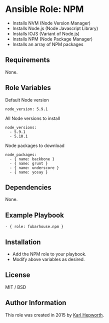 # Ansible Role: NPM

* Installs NVM (Node Version Manager)
* Installs Node.js (Node Javascript Library)
* Installs IOJS (Variant of Node.js)
* Installs NPM (Node Package Manager)
* Installs an array of NPM packages

## Requirements

  None.

## Role Variables

Default Node version

    node_version: 5.9.1

All Node versions to install

    node_versions:
      - 5.9.1
      - 5.10.1

Node packages to download

    node_packages:
      - { name: backbone }
      - { name: grunt }
      - { name: underscore }
      - { name: yosay }

## Dependencies

  None.

## Example Playbook

    - { role: fubarhouse.npm }

## Installation

  * Add the NPM role to your playbook.
  * Modify above variables as desired.

## License

MIT / BSD

## Author Information

This role was created in 2015 by [Karl Hepworth](https://twitter.com/fubarhouse).